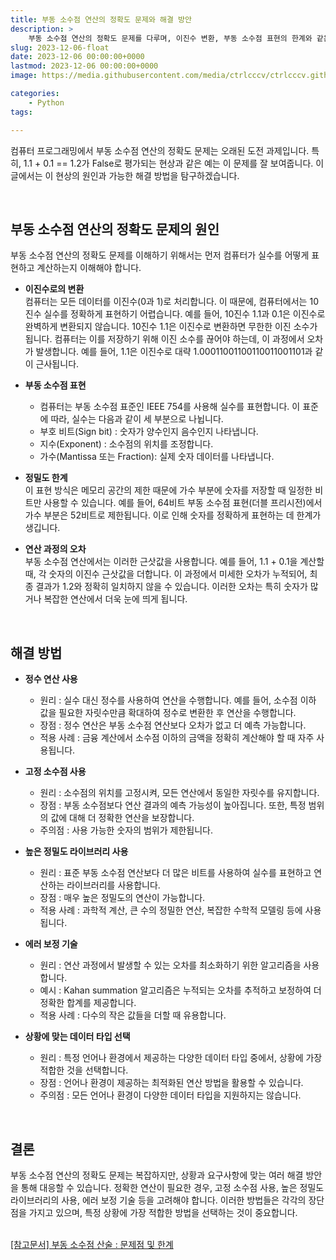 ```yaml
---
title: 부동 소수점 연산의 정확도 문제와 해결 방안
description: >  
    부동 소수점 연산의 정확도 문제를 다루며, 이진수 변환, 부동 소수점 표현의 한계와 같은 원인을 설명합니다. 또한, 정수 연산 사용, 고정 소수점 사용, 높은 정밀도 라이브러리 사용, 에러 보정 기술 등 다양한 해결 방안을 제시합니다.
slug: 2023-12-06-float
date: 2023-12-06 00:00:00+0000
lastmod: 2023-12-06 00:00:00+0000
image: https://media.githubusercontent.com/media/ctrlcccv/ctrlcccv.github.io/master/assets/img/post/2023-12-06-float.webp

categories:
    - Python
tags:

---
```

컴퓨터 프로그래밍에서 부동 소수점 연산의 정확도 문제는 오래된 도전 과제입니다. 특히, 1.1 + 0.1 == 1.2가 False로 평가되는 현상과 같은 예는 이 문제를 잘 보여줍니다. 이 글에서는 이 현상의 원인과 가능한 해결 방법을 탐구하겠습니다.  


<div class="ads_wrap">
<ins class="adsbygoogle"
     style="display:block; text-align:center;"
     data-ad-layout="in-article"
     data-ad-format="fluid"
     data-ad-client="ca-pub-8535540836842352"
     data-ad-slot="2974559225"></ins>
<script>
     (adsbygoogle = window.adsbygoogle || []).push({});
</script>
</div>

<br>

## 부동 소수점 연산의 정확도 문제의 원인
부동 소수점 연산의 정확도 문제를 이해하기 위해서는 먼저 컴퓨터가 실수를 어떻게 표현하고 계산하는지 이해해야 합니다.

* **이진수로의 변환**  
컴퓨터는 모든 데이터를 이진수(0과 1)로 처리합니다. 이 때문에, 컴퓨터에서는 10진수 실수를 정확하게 표현하기 어렵습니다. 예를 들어, 10진수 1.1과 0.1은 이진수로 완벽하게 변환되지 않습니다. 10진수 1.1은 이진수로 변환하면 무한한 이진 소수가 됩니다. 컴퓨터는 이를 저장하기 위해 이진 소수를 끊어야 하는데, 이 과정에서 오차가 발생합니다. 예를 들어, 1.1은 이진수로 대략 1.00011001100110011001101과 같이 근사됩니다.

* **부동 소수점 표현**
  * 컴퓨터는 부동 소수점 표준인 IEEE 754를 사용해 실수를 표현합니다. 이 표준에 따라, 실수는 다음과 같이 세 부분으로 나뉩니다.
  * 부호 비트(Sign bit) : 숫자가 양수인지 음수인지 나타냅니다.
  * 지수(Exponent) : 소수점의 위치를 조정합니다.
  * 가수(Mantissa 또는 Fraction): 실제 숫자 데이터를 나타냅니다.

* **정밀도 한계**  
이 표현 방식은 메모리 공간의 제한 때문에 가수 부분에 숫자를 저장할 때 일정한 비트만 사용할 수 있습니다. 예를 들어, 64비트 부동 소수점 표현(더블 프리시전)에서 가수 부분은 52비트로 제한됩니다. 이로 인해 숫자를 정확하게 표현하는 데 한계가 생깁니다.

* **연산 과정의 오차**  
부동 소수점 연산에서는 이러한 근삿값을 사용합니다. 예를 들어, 1.1 + 0.1을 계산할 때, 각 숫자의 이진수 근삿값을 더합니다. 이 과정에서 미세한 오차가 누적되어, 최종 결과가 1.2와 정확히 일치하지 않을 수 있습니다. 이러한 오차는 특히 숫자가 많거나 복잡한 연산에서 더욱 눈에 띄게 됩니다.  


<div class="ads_wrap">
<ins class="adsbygoogle"
     style="display:block; text-align:center;"
     data-ad-layout="in-article"
     data-ad-format="fluid"
     data-ad-client="ca-pub-8535540836842352"
     data-ad-slot="2974559225"></ins>
<script>
     (adsbygoogle = window.adsbygoogle || []).push({});
</script>
</div>

<br>

## 해결 방법

* **정수 연산 사용**
  * 원리 : 실수 대신 정수를 사용하여 연산을 수행합니다. 예를 들어, 소수점 이하 값을 필요한 자릿수만큼 확대하여 정수로 변환한 후 연산을 수행합니다.
  * 장점 : 정수 연산은 부동 소수점 연산보다 오차가 없고 더 예측 가능합니다.
  * 적용 사례 : 금융 계산에서 소수점 이하의 금액을 정확히 계산해야 할 때 자주 사용됩니다.

* **고정 소수점 사용**
  * 원리 : 소수점의 위치를 고정시켜, 모든 연산에서 동일한 자릿수를 유지합니다.
  * 장점 : 부동 소수점보다 연산 결과의 예측 가능성이 높아집니다. 또한, 특정 범위의 값에 대해 더 정확한 연산을 보장합니다.
  * 주의점 : 사용 가능한 숫자의 범위가 제한됩니다.

* **높은 정밀도 라이브러리 사용**
  * 원리 : 표준 부동 소수점 연산보다 더 많은 비트를 사용하여 실수를 표현하고 연산하는 라이브러리를 사용합니다.
  * 장점 : 매우 높은 정밀도의 연산이 가능합니다.
  * 적용 사례 : 과학적 계산, 큰 수의 정밀한 연산, 복잡한 수학적 모델링 등에 사용됩니다.

* **에러 보정 기술**
  * 원리 : 연산 과정에서 발생할 수 있는 오차를 최소화하기 위한 알고리즘을 사용합니다.
  * 예시 : Kahan summation 알고리즘은 누적되는 오차를 추적하고 보정하여 더 정확한 합계를 제공합니다.
  * 적용 사례 : 다수의 작은 값들을 더할 때 유용합니다.

* **상황에 맞는 데이터 타입 선택**
  * 원리 : 특정 언어나 환경에서 제공하는 다양한 데이터 타입 중에서, 상황에 가장 적합한 것을 선택합니다.
  * 장점 : 언어나 환경이 제공하는 최적화된 연산 방법을 활용할 수 있습니다.
  * 주의점 : 모든 언어나 환경이 다양한 데이터 타입을 지원하지는 않습니다.  
<br>

## 결론
부동 소수점 연산의 정확도 문제는 복잡하지만, 상황과 요구사항에 맞는 여러 해결 방안을 통해 대응할 수 있습니다. 정확한 연산이 필요한 경우, 고정 소수점 사용, 높은 정밀도 라이브러리의 사용, 에러 보정 기술 등을 고려해야 합니다. 이러한 방법들은 각각의 장단점을 가지고 있으며, 특정 상황에 가장 적합한 방법을 선택하는 것이 중요합니다.  
<br>

<div class="btn_wrap">
    <a href="https://docs.python.org/ko/3/tutorial/floatingpoint.html">[참고문서] 부동 소수점 산술 : 문제점 및 한계</a>
</div>




